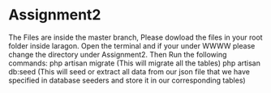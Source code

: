 # Assignment2
The Files are inside the master branch, 
Please dowload the files in your root folder inside laragon.
Open the terminal and if your under WWWW please change the directory under Assignment2.
Then Run the following commands:
          php artisan migrate                      (This will migrate all the tables)
          php artisan db:seed          (This will seed or extract all data from our json file that we have specified in database seeders and store it in our corresponding tables)
          
          
